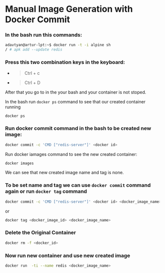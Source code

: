 # Manual Image Generation with Docker Commit
### 

### In the bash run this commands:
```bash
adavtyan@artur-lpt:~$ docker run -t -i alpine sh
/ # apk add --update redis
```
### Press this two combination keys in the keyboard:
* > Ctrl + c 

* > Ctrl + D

After that you go to in the your bash and your container is not stoped. 

In the bash run ```docker ps``` command to see that our created container running
```bash
docker ps
```
### Run docker commit command in the bash to be created new image:
```bash
docker commit -c 'CMD ["redis-server"]' <docker id>
```
Run docker iamages command to see the new created container:
```bash
docker images
```
We can see that new created image name and tag is none.

### To be set name and tag we can use ```docker commit``` command again or run ```docker tag``` command
```bash
docker commit -c 'CMD ["redis-server"]' <docker id> <docker_image_name>
```
or
```bash
docker tag <docker_image_id> <docker_image_name>
```
### Delete the Original Container
```bash
docker rm -f <docker_id>
```
### Now run new container and use new created image
```bash
docker run  -ti --name redis <docker_image_name>
```
